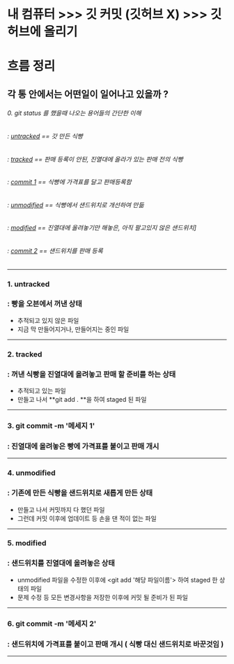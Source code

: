 # 내 컴퓨터 >>> 깃 커밋 (깃허브 X) >>> 깃허브에 올리기

# 흐름 정리





## 각 통 안에서는 어떤일이 일어나고 있을까 ?







###### 0. git status 를 했을때 나오는 용어들의 간단한 이해



###### : [untracked](#1-untracked) == 갓 만든 식빵

###### : [tracked](#2-tracked) == 판매 등록이 안된, 진열대에 올라가 있는 판매 전의 식빵

###### : [commit 1](#3-git-commit--m-메세지-1) == 식빵에 가격표를 달고 판매등록함

###### : [unmodified](#4-unmodified) == 식빵에서 샌드위치로 개선하여 만듦

###### : [modified](#5-modified) == 진열대에 올려놓기만 해놓은, 아직 팔고있지 않은 샌드위치]

###### : [commit 2](#6-git-commit--m-메세지-2) == 샌드위치를 판매 등록

---





### 1. untracked

### : 빵을 오븐에서 꺼낸 상태



- 추적되고 있지 않은 파일
- 지금 막 만들어지거나, 만들어지는 중인 파일





---





### 2. tracked

### : 꺼낸 식빵을 진열대에 올려놓고 판매 할 준비를 하는 상태



- 추적되고 있는 파일
- 만들고 나서 **git add . **을 하여 staged 된 파일





---





### 3. git commit -m '메세지 1'

### : 진열대에 올려놓은 빵에 가격표를 붙이고 판매 개시





---





### 4. unmodified

### : 기존에 만든 식빵을 샌드위치로 새롭게 만든 상태



- 만들고 나서 커밋까지 다 했던 파일
- 그런데 커밋 이후에 업데이트 등 손을 댄 적이 없는 파일





---





### 5. modified

### : 샌드위치를 진열대에 올려놓은 상태



- unmodified 파일을 수정한 이후에 <git add '해당 파일이름'> 하여 staged 한 상태의 파일
- 문제 수정 등 모든 변경사항을 저장한 이후에 커밋 될 준비가 된 파일





---





### 6. git commit -m '메세지 2'

### : 샌드위치에 가격표를 붙이고 판매 개시 ( 식빵 대신 샌드위치로 바꾼것임 )





---

###### 